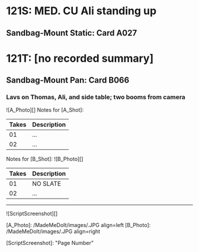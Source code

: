# 121S: MED. CU Ali standing up 
## Sandbag-Mount Static: Card A027

# 121T: [no recorded summary]
## Sandbag-Mount Pan: Card B066

### Lavs on Thomas, Ali, and side table; two booms from camera

![A_Photo][]
Notes for [A_Shot]: 

| Takes | Description |
|:---|:----|
| 01 | ... |
| 02 | ... |

Notes for [B_Shot]: 
![B_Photo][]

| Takes | Description |
|:---|:----|
| 01 | NO SLATE |
| 02 | ... |

----

![ScriptScreenshot][]


[A_Photo]:  /MadeMeDoIt/images/.JPG align=left
[B_Photo]:  /MadeMeDoIt/images/.JPG align=right

[ScriptScreenshot]: "Page Number"